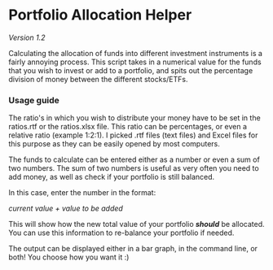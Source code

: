 # Portfolio Allocation Helper
*Version 1.2*

Calculating the allocation of funds into different investment instruments is a fairly annoying process. This script takes in a numerical value for the funds that you wish to invest or add to a portfolio, and spits out the percentage division of money between the different stocks/ETFs.

### Usage guide

The ratio's in which you wish to distribute your money have to be set in the ratios.rtf or the ratios.xlsx file. This ratio can be percentages, or even a relative ratio (example 1:2:1).
I picked .rtf files (text files) and Excel files for this purpose as they can be easily opened by most computers.
 
The funds to calculate can be entered either as a number or even a sum of two numbers. The sum of two numbers is useful as very often you need to add money, as well as check if your portfolio is still balanced. 

In this case, enter the number in the format: 

*current value + value to be added*

This will show how the new total value of your portfolio ***should*** be allocated. You can use this information to re-balance your portfolio if needed.

The output can be displayed either in a bar graph, in the command line, or both! You choose how you want it :)
